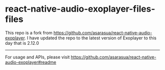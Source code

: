 
# react-native-audio-exoplayer-files-files

This repo is a fork from https://github.com/asarasua/react-native-audio-exoplayer. I have updated the repo to the latest version of Exoplayer to this day that is 2.12.0

----------

For usage and APIs, please visit https://github.com/asarasua/react-native-audio-exoplayer#readme